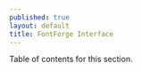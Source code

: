 ```yaml
---
published: true
layout: default
title: FontForge Interface
---
```


Table of contents for this section.
